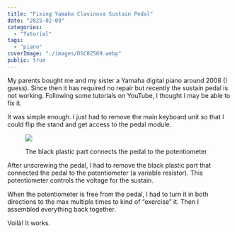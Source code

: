 ```yaml
---
title: "Fixing Yamaha Clavinova Sustain Pedal"
date: "2025-02-09"
categories:
  - "Tutorial"
tags:
  - "piano"
coverImage: "./images/DSC02569.webp"
public: true
---
```


My parents bought me and my sister a Yamaha digital piano
around 2008 (I guess).
Since then it has required no repair
but recently the sustain pedal is not working.
Following some tutorials on YouTube, I thought I may be able to fix it.

It was simple enough.
I just had to remove the main keyboard unit
so that I could flip the stand and get access to the pedal module.

<figure>

![](images/DSC02571.webp)
<figcaption>
The black plastic part connects the pedal to the potentiometer
</figcaption>
</figure>

After unscrewing the pedal, I had to remove the black plastic part
that connected the pedal to the potentiometer (a variable resistor).
This potentiometer controls the voltage for the sustain.

When the potentiometer is free from the pedal,
I had to turn it in both directions to the max multiple times
to kind of “exercise” it.
Then I assembled everything back together.

Voilà! It works.
